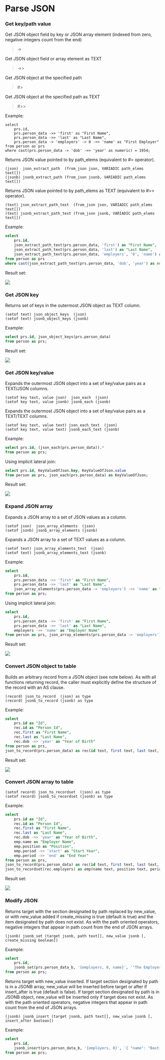 # Parse JSON

### Get key/path value

Get JSON object field by key or JSON array element (indexed from zero, negative integers count from the end)

>    ->

Get JSON object field or array element as TEXT

>    ->>

Get JSON object at the specified path

>    #>

Get JSON object at the specified path as TEXT

>    #>>

Example:

```
select
	prs.id,
	prs.person_data ->> 'first' as "First Name",
	prs.person_data ->> 'last' as "Last Name",
	prs.person_data -> 'employers' -> 0 ->> 'name' as "First Employer"
from person as prs
where cast(prs.person_data -> 'dob' ->> 'year' as numeric) = 1954;
```

Returns JSON value pointed to by path_elems (equivalent to #> operator).

```
(json)  json_extract_path  (from_json json, VARIADIC path_elems text[])
(jsonb) jsonb_extract_path (from_json jsonb, VARIADIC path_elems text[])
```

Returns JSON value pointed to by path_elems as TEXT (equivalent to #>> operator).

```
(text) json_extract_path_text  (from_json json, VARIADIC path_elems text[])
(text) jsonb_extract_path_text (from_json jsonb, VARIADIC path_elems text[])
```

Example:

```sql
select
	prs.id,
	json_extract_path_text(prs.person_data, 'first') as "First Name",
	json_extract_path_text(prs.person_data, 'last') as "Last Name",
	json_extract_path_text(prs.person_data, 'employers', '0', 'name') as "First Employer"
from person as prs
where cast(json_extract_path_text(prs.person_data, 'dob', 'year') as numeric) = 1954;
```

Result set:

![](images/get_by_key.PNG)

### Get JSON key

Returns set of keys in the outermost JSON object as TEXT column.

```
(setof text) json_object_keys  (json)
(setof text) jsonb_object_keys (jsonb)
```

Example:

```sql
select prs.id, json_object_keys(prs.person_data)
from person as prs;
```

Result set:

![](images/json_object_keys.PNG)

### Get JSON key/value

Expands the outermost JSON object into a set of key/value pairs as a TEXT/JSON columns.

```
(setof key text, value json)  json_each  (json)
(setof key text, value jsonb) jsonb_each (jsonb)
```

Expands the outermost JSON object into a set of key/value pairs as a TEXT/TEXT columns.

```
(setof key text, value text) json_each_text  (json)
(setof key text, value text) jsonb_each_text (jsonb)
```

Example:

```sql
select prs.id, (json_each(prs.person_data)).*
from person as prs;
```

Using implicit lateral join:

```sql
select prs.id, KeyValueOfJson.key, KeyValueOfJson.value
from person as prs, json_each(prs.person_data) as KeyValueOfJson;
```

Result set:

![](images/json_each.PNG)

### Expand JSON array

Expands a JSON array to a set of JSON values as a column.

```
(setof json)  json_array_elements  (json)
(setof jsonb) jsonb_array_elements (jsonb)
```

Expands a JSON array to a set of TEXT values as a column.

```
(setof text) json_array_elements_text  (json)
(setof text) jsonb_array_elements_text (jsonb)
```

Example:

```sql
select
	prs.id,
	prs.person_data ->> 'first' as "First Name",
	prs.person_data ->> 'last' as "Last Name",
	json_array_elements(prs.person_data -> 'employers') ->> 'name' as "Employer Name"
from person as prs;
```

Using implicit lateral join:

```sql
select
	prs.id,
	prs.person_data ->> 'first' as "First Name",
	prs.person_data ->> 'last' as "Last Name",
	employers ->> 'name' as "Employer Name"
from person as prs, json_array_elements(prs.person_data -> 'employers') as employers;
```

Result set:

![](images/json_array_elements.PNG)

### Convert JSON object to table

Builds an arbitrary record from a JSON object (see note below). As with all functions returning record, the caller must explicitly define the structure of the record with an AS clause.

```
(record) json_to_record  (json) as type
(record) jsonb_to_record (jsonb) as type
```

Example:

```sql
select
	prs.id as "Id",
	rec.id as "Person Id",
	rec.first as "First Name",
	rec.last as "Last Name",
	rec.dob ->> 'year' as "Year of Birth"
from person as prs,
json_to_record(prs.person_data) as rec(id text, first text, last text, dob json, dod json, employers json, addresses json);
```

Result set:

![](images/json_to_record.PNG)

### Convert JSON array to table

```
(setof record) json_to_recordset  (json) as type
(setof record) jsonb_to_recordset (jsonb) as type
```

Example:

```sql
select
	prs.id as "Id",
	rec.id as "Person Id",
	rec.first as "First Name",
	rec.last as "Last Name",
	rec.dob ->> 'year' as "Year of Birth",
	emp.name as "Employer Name",
	emp.position as "Position",
	emp.period ->> 'start' as "Start Year",
	emp.period ->> 'end' as "End Year"
from person as prs,
json_to_record(prs.person_data) as rec(id text, first text, last text, dob json, dod json, employers json, addresses json),
json_to_recordset(rec.employers) as emp(name text, position text, period json);
```

Result set:

![](images/json_to_recordset.PNG)

### Modify JSON

Returns target with the section designated by path replaced by new_value, or with new_value added if create_missing is true (default is true) and the item designated by path does not exist. As with the path oriented operators, negative integers that appear in path count from the end of JSON arrays.

```
(jsonb) jsonb_set (target jsonb, path text[], new_value jsonb [, create_missing boolean])
```

Example:

```sql
select
	prs.id,
	jsonb_set(prs.person_data_b, '{employers, 0, name}', '"The Employer"', false)
from person as prs;
```

Returns target with new_value inserted. If target section designated by path is in a JSONB array, new_value will be inserted before target or after if insert_after is true (default is false). If target section designated by path is in JSONB object, new_value will be inserted only if target does not exist. As with the path oriented operators, negative integers that appear in path count from the end of JSON arrays.

```
(jsonb) jsonb_insert (target jsonb, path text[], new_value jsonb [, insert_after boolean])    
```

Example:

```sql
select
	prs.id,
	jsonb_insert(prs.person_data_b, '{employers, 0}', '{ "name": "Bastil", "position": "Test", "period": { "start": "01/01/2000", "end": "12/31/2010" }}', false)
from person as prs;
```

